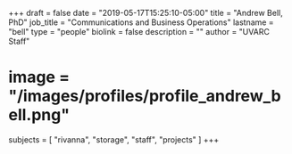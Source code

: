 +++
draft = false
date = "2019-05-17T15:25:10-05:00"
title = "Andrew Bell, PhD"
job_title = "Communications and Business Operations"
lastname = "bell"
type = "people"
biolink = false
description = ""
author = "UVARC Staff"
# image = "/images/profiles/profile_andrew_bell.png"
subjects = [
  "rivanna",
  "storage",
  "staff",
  "projects"
]
+++


